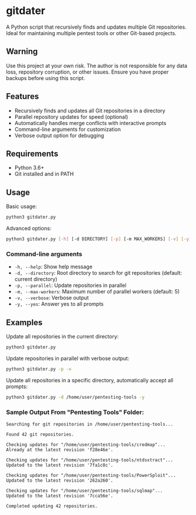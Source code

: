 # gitdater

A Python script that recursively finds and updates multiple Git repositories. Ideal for maintaining multiple pentest tools or other Git-based projects.

## Warning

Use this project at your own risk. The author is not responsible for any data loss, repository corruption, or other issues. Ensure you have proper backups before using this script.

## Features

- Recursively finds and updates all Git repositories in a directory
- Parallel repository updates for speed (optional)
- Automatically handles merge conflicts with interactive prompts
- Command-line arguments for customization
- Verbose output option for debugging

## Requirements

- Python 3.6+
- Git installed and in PATH

## Usage

Basic usage:

```bash
python3 gitdater.py
```

Advanced options:

```bash
python3 gitdater.py [-h] [-d DIRECTORY] [-p] [-m MAX_WORKERS] [-v] [-y]
```

### Command-line arguments

- `-h, --help`: Show help message
- `-d, --directory`: Root directory to search for git repositories (default: current directory)
- `-p, --parallel`: Update repositories in parallel
- `-m, --max-workers`: Maximum number of parallel workers (default: 5)
- `-v, --verbose`: Verbose output
- `-y, --yes`: Answer yes to all prompts

## Examples

Update all repositories in the current directory:
```bash
python3 gitdater.py
```

Update repositories in parallel with verbose output:
```bash
python3 gitdater.py -p -v
```

Update all repositories in a specific directory, automatically accept all prompts:
```bash
python3 gitdater.py -d /home/user/pentesting-tools -y
```

### Sample Output From "Pentesting Tools" Folder:

```
Searching for git repositories in /home/user/pentesting-tools...

Found 42 git repositories.

Checking updates for "/home/user/pentesting-tools/credmap"...
Already at the latest revision 'f28e46e'.

Checking updates for "/home/user/pentesting-tools/ntdsxtract"...
Updated to the latest revision '7fa1c8c'.

Checking updates for "/home/user/pentesting-tools/PowerSploit"...
Updated to the latest revision '262a260'.

Checking updates for "/home/user/pentesting-tools/sqlmap"...
Updated to the latest revision '7cca56e'.

Completed updating 42 repositories.
```
